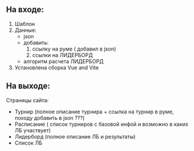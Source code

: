 ## На входе:
1. Шаблон
2. Данные:
	- json
	- добавить:
		1. ссылку на руме ( добавил в json)
		2. ссылки на ЛИДЕРБОРД
	- алгоритм расчета ЛИДЕРБОРД
3. Установлена сборка Vue and Vite

## На выходе:
Страницы сайта:
- Турнир (полное описание турнира + ссылка на турнир в руме, походу добавить в json ???)
- Расписание ( список турниров с базовой инфой и возможно в каких ЛБ участвует) 
- Лидерборд (полное описание ЛБ и результаты)
- Список ЛБ 
